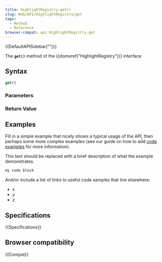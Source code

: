 ```yaml
---
title: HighlightRegistry.get()
slug: Web/API/HighlightRegistry/get
tags:
  - Method
  - Reference
browser-compat: api.HighlightRegistry.get
---
```

{{DefaultAPISidebar("")}}

The **`get()`** method of the {{domxref("HighlightRegistry")}} interface 

## Syntax

```js
get()
```

### Parameters



### Return Value



## Examples

Fill in a simple example that nicely shows a typical usage of the API, then perhaps some more complex examples (see our guide on how to add [code examples](/en-US/docs/MDN/Contribute/Structures/Code_examples) for more information).

This text should be replaced with a brief description of what the example demonstrates.

```js
my code block
```

And/or include a list of links to useful code samples that live elsewhere:

*   x
*   y
*   z

## Specifications

{{Specifications}}

## Browser compatibility

{{Compat}}

